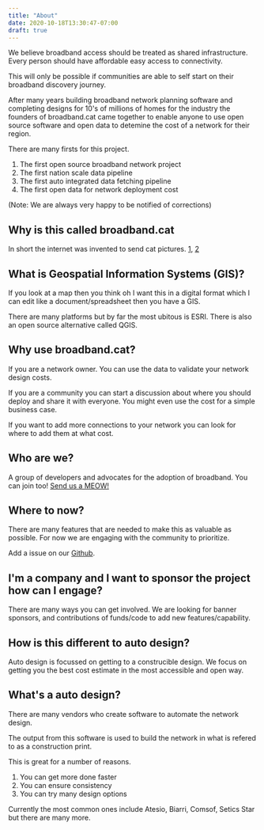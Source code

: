 ```yaml
---
title: "About"
date: 2020-10-18T13:30:47-07:00
draft: true
---
```


We believe broadband access should be treated as shared infrastructure. Every person should have affordable easy access to connectivity.

This will only be possible if communities are able to self start on their broadband discovery journey.

After many years building broadband network planning software and completing designs for 10's of millions of homes for the industry the founders of broadband.cat came together to enable anyone to use open source software and open data to detemine the cost of a network for their region.

There are many firsts for this project.

1. The first open source broadband network project
2. The first nation scale data pipeline
3. The first auto integrated data fetching pipeline
4. The first open data for network deployment cost

(Note: We are always very happy to be notified of corrections)

## Why is this called broadband.cat

In short the internet was invented to send cat pictures. [1](https://www.wired.com/2015/08/how-cats-took-over-the-internet/), [2](https://www.wired.com/2012/06/google-x-neural-network/)

## What is Geospatial Information Systems (GIS)?

If you look at a map then you think oh I want this in a digital format which I can edit like a document/spreadsheet then you have a GIS.

There are many platforms but by far the most ubitous is ESRI. There is also an open source alternative called QGIS.

## Why use broadband.cat?

If you are a network owner. You can use the data to validate your network design costs.

If you are a community you can start a discussion about where you should deploy and share it with everyone. You might even use the cost for a simple business case.

If you want to add more connections to your network you can look for where to add them at what cost.

## Who are we?

A group of developers and advocates for the adoption of broadband. You can join too! [Send us a MEOW!](mailto:f.kauker@gmail.com)

## Where to now?

There are many features that are needed to make this as valuable as possible. For now we are engaging with the community to prioritize.

Add a issue on our [Github](https://github.com/fhk/tabby_cat/issues). 

## I'm a company and I want to sponsor the project how can I engage?

There are many ways you can get involved. We are looking for banner sponsors, and contributions of funds/code to add new features/capability.

## How is this different to auto design?

Auto design is focussed on getting to a construcible design. We focus on getting you the best cost estimate in the most accessible and open way.

## What's a auto design?

There are many vendors who create software to automate the network design.

The output from this software is used to build the network in what is refered to as a construction print.

This is great for a number of reasons.

1. You can get more done faster
2. You can ensure consistency
3. You can try many design options

Currently the most common ones include Atesio, Biarri, Comsof, Setics Star but there are many more.
